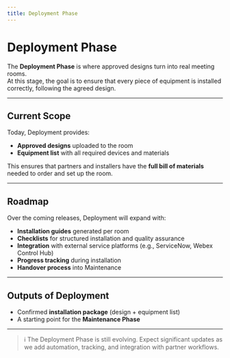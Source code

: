 ```yaml
---
title: Deployment Phase
---
```


# Deployment Phase

The **Deployment Phase** is where approved designs turn into real meeting rooms.  
At this stage, the goal is to ensure that every piece of equipment is installed correctly, following the agreed design.

---

## Current Scope

Today, Deployment provides:
- **Approved designs** uploaded to the room
- **Equipment list** with all required devices and materials

This ensures that partners and installers have the **full bill of materials** needed to order and set up the room.

---

## Roadmap

Over the coming releases, Deployment will expand with:
- **Installation guides** generated per room
- **Checklists** for structured installation and quality assurance
- **Integration** with external service platforms (e.g., ServiceNow, Webex Control Hub)
- **Progress tracking** during installation
- **Handover process** into Maintenance

---

## Outputs of Deployment

- Confirmed **installation package** (design + equipment list)
- A starting point for the **Maintenance Phase**

---

> ℹ️ The Deployment Phase is still evolving. Expect significant updates as we add automation, tracking, and integration with partner workflows.